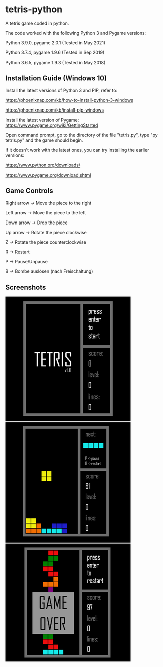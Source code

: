 # tetris-python
A tetris game coded in python.

The code worked with the following Python 3 and Pygame versions:

Python 3.9.0, pygame 2.0.1 (Tested in May 2021)

Python 3.7.4, pygame 1.9.6 (Tested in Sep 2019)

Python 3.6.5, pygame 1.9.3 (Tested in May 2018)

## Installation Guide (Windows 10)

Install the latest versions of Python 3 and PIP, refer to:

https://phoenixnap.com/kb/how-to-install-python-3-windows

https://phoenixnap.com/kb/install-pip-windows

Install the latest version of Pygame:
https://www.pygame.org/wiki/GettingStarted

Open command prompt, go to the directory of the file "tetris.py", type "py tetris.py" and the game should begin.

If it doesn't work with the latest ones, you can try installing the earlier versions:

https://www.python.org/downloads/

https://www.pygame.org/download.shtml

## Game Controls

Right arrow -> Move the piece to the right

Left arrow -> Move the piece to the left

Down arrow -> Drop the piece

Up arrow -> Rotate the piece clockwise

Z -> Rotate the piece counterclockwise

R -> Restart

P -> Pause/Unpause

B -> Bombe auslösen (nach Freischaltung)

## Screenshots

<img src="Screenshots/tetris_initScreen.png" width="400">

<img src="Screenshots/tetris_gamePlay.png" width="400">

<img src="Screenshots/tetris_gameOver.png" width="400">
